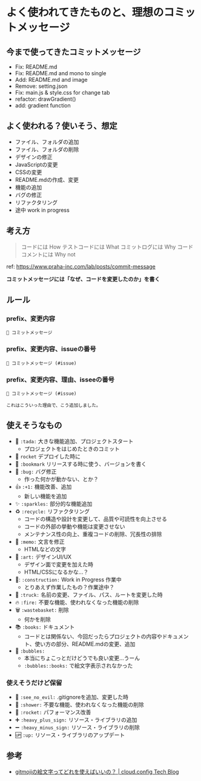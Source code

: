 # よく使われてきたものと、理想のコミットメッセージ

## 今まで使ってきたコミットメッセージ

- Fix: README.md
- Fix: README.md and mono to single
- Add: README.md and image
- Remove: setting.json
- Fix: main.js & style.css for change tab
- refactor: drawGradient()
- add: gradient function


## よく使われる？使いそう、想定

- ファイル、フォルダの追加
- ファイル、フォルダの削除
- デザインの修正
- JavaScriptの変更
- CSSの変更
- README.mdの作成、変更
- 機能の追加
- バグの修正
- リファクタリング
- 途中 work in progress


## 考え方

> コードには How
> テストコードには What
> コミットログには Why
> コードコメントには Why not

ref: https://www.praha-inc.com/lab/posts/commit-message

**コミットメッセージには「なぜ、コードを変更したのか」を書く**


## ルール


### prefix、変更内容

```
🎉 コミットメッセージ
```


### prefix、変更内容、issueの番号

```
🎉 コミットメッセージ (#issue)
```


### prefix、変更内容、理由、isseeの番号
```
🎉 コミットメッセージ (#issue)

これはこういった理由で、こう追加しました。
```


## 使えそうなもの

- 🎉 `:tada:` 大きな機能追加、プロジェクトスタート
  - プロジェクトをはじめたときのコミット
- 🚀 `rocket` デプロイした時に
- 🔖 `:bookmark` リリースする時に使う、バージョンを書く
- 🐛 `:bug:` バグ修正
  - 作った何かが動かない、とか？
- 👍 `:+1:` 機能改善、追加
  - 新しい機能を追加
- ✨ `:sparkles:` 部分的な機能追加
- ♻️ `:recycle:` リファクタリング
  - コードの構造や設計を変更して、品質や可読性を向上させる
  - コードの外部の挙動や機能は変更させない
  - メンテナンス性の向上、重複コードの削除、冗長性の排除
- 📝 `:memo:` 文言を修正
  - HTMLなどの文字
- 🎨 `:art:` デザインUI/UX
  - デザイン面で変更を加えた時
  - HTML/CSSになるかな...？
- 🚧: `:construction:` Work in Progress 作業中
  - とりあえず作業したもの？作業途中？
- 🚚 `:truck:` 名前の変更、ファイル、パス、ルートを変更した時
- 🔥 `:fire:` 不要な機能、使われなくなった機能の削除
- 🗑️ `:wastebasket:` 削除
  - 何かを削除
- 📚 `:books:` ドキュメント
  - コードとは関係ない、今回だったらプロジェクトの内容やドキュメント、使い方の部分、README.mdの変更、追加
- 🫧 `:bubbles:`
  - 本当にちょこっとだけどうでも良い変更...うーん
  - `:bubbles::books:` で絵文字表示されなかった

### 使えそうだけど保留
- 🙈 `:see_no_evil:` .gitignoreを追加、変更した時
- 🚿 `:shower:` 不要な機能、使われなくなった機能の削除
- 🚀 `:rocket:` パフォーマンス改善
- ➕ `:heavy_plus_sign:` リソース・ライブラリの追加
- ➖ `:heavy_minus_sign:` リソース・ライブラリの削除
- 🆙 `:up:` リソース・ライブラリのアップデート


## 参考

- [gitmojiの絵文字ってどれを使えばいいの？ | cloud.config Tech Blog](https://tech-blog.cloud-config.jp/2021-12-21-git-moji-list/)